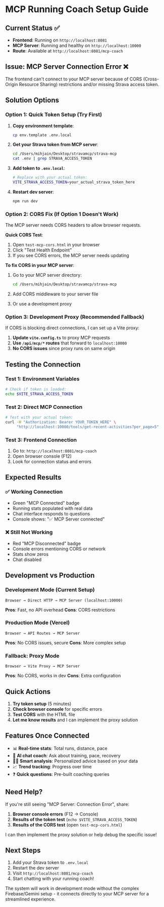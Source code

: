 # MCP Running Coach Setup Guide

## Current Status ✅
- **Frontend**: Running on `http://localhost:8081`
- **MCP Server**: Running and healthy on `http://localhost:10000`
- **Route**: Available at `http://localhost:8081/mcp-coach`

## Issue: MCP Server Connection Error ❌

The frontend can't connect to your MCP server because of CORS (Cross-Origin Resource Sharing) restrictions and/or missing Strava access token.

## Solution Options

### Option 1: Quick Token Setup (Try First)

1. **Copy environment template**:
   ```bash
   cp env.template .env.local
   ```

2. **Get your Strava token from MCP server**:
   ```bash
   cd /Users/mihjain/Desktop/stravamcp/strava-mcp
   cat .env | grep STRAVA_ACCESS_TOKEN
   ```

3. **Add token to `.env.local`**:
   ```bash
   # Replace with your actual token:
   VITE_STRAVA_ACCESS_TOKEN=your_actual_strava_token_here
   ```

4. **Restart dev server**:
   ```bash
   npm run dev
   ```

### Option 2: CORS Fix (If Option 1 Doesn't Work)

The MCP server needs CORS headers to allow browser requests. 

**Quick CORS Test**:
1. Open `test-mcp-cors.html` in your browser
2. Click "Test Health Endpoint"
3. If you see CORS errors, the MCP server needs updating

**To fix CORS in your MCP server**:
1. Go to your MCP server directory:
   ```bash
   cd /Users/mihjain/Desktop/stravamcp/strava-mcp
   ```

2. Add CORS middleware to your server file
3. Or use a development proxy

### Option 3: Development Proxy (Recommended Fallback)

If CORS is blocking direct connections, I can set up a Vite proxy:

1. **Update `vite.config.ts`** to proxy MCP requests
2. **Use `/api/mcp/*` routes** that forward to `localhost:10000`
3. **No CORS issues** since proxy runs on same origin

## Testing the Connection

### Test 1: Environment Variables
```bash
# Check if token is loaded:
echo $VITE_STRAVA_ACCESS_TOKEN
```

### Test 2: Direct MCP Connection
```bash
# Test with your actual token:
curl -H "Authorization: Bearer YOUR_TOKEN_HERE" \
     "http://localhost:10000/tools/get-recent-activities?per_page=5"
```

### Test 3: Frontend Connection
1. Go to: `http://localhost:8081/mcp-coach`
2. Open browser console (F12)
3. Look for connection status and errors

## Expected Results

### ✅ Working Connection
- Green "MCP Connected" badge
- Running stats populated with real data
- Chat interface responds to questions
- Console shows: "✅ MCP Server connected"

### ❌ Still Not Working
- Red "MCP Disconnected" badge  
- Console errors mentioning CORS or network
- Stats show zeros
- Chat disabled

## Development vs Production

### Development Mode (Current Setup)
```
Browser → Direct HTTP → MCP Server (localhost:10000)
```
**Pros**: Fast, no API overhead
**Cons**: CORS restrictions

### Production Mode (Vercel)
```
Browser → API Routes → MCP Server 
```
**Pros**: No CORS issues, secure
**Cons**: More complex setup

### Fallback: Proxy Mode
```
Browser → Vite Proxy → MCP Server
```
**Pros**: No CORS, works in dev
**Cons**: Extra configuration

## Quick Actions

1. **Try token setup** (5 minutes)
2. **Check browser console** for specific errors
3. **Test CORS** with the HTML file
4. **Let me know results** and I can implement the proxy solution

## Features Once Connected

- 📊 **Real-time stats**: Total runs, distance, pace
- 💬 **AI chat coach**: Ask about training, pace, recovery
- 🏃‍♂️ **Smart analysis**: Personalized advice based on your data
- 📈 **Trend tracking**: Progress over time
- ❓ **Quick questions**: Pre-built coaching queries

## Need Help?

If you're still seeing "MCP Server: Connection Error", share:
1. **Browser console errors** (F12 → Console)
2. **Results of the token test** (`echo $VITE_STRAVA_ACCESS_TOKEN`)
3. **Results of the CORS test** (open `test-mcp-cors.html`)

I can then implement the proxy solution or help debug the specific issue!

## Next Steps

1. Add your Strava token to `.env.local`
2. Restart the dev server
3. Visit `http://localhost:8081/mcp-coach`
4. Start chatting with your running coach!

The system will work in development mode without the complex Firebase/Gemini setup - it connects directly to your MCP server for a streamlined experience. 
